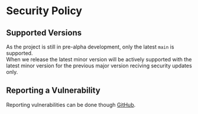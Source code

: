 # Security Policy

## Supported Versions

As the project is still in pre-alpha development, only the latest `main` is supported.\
When we release the latest minor version will be actively supported with the latest minor version for the previous major version reciving security updates only.

## Reporting a Vulnerability

Reporting vulnerabilities can be done though [GitHub](https://github.com/JustPyrrha/DemonTech/security/advisories/new).


